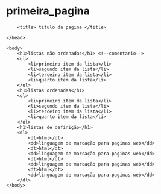 # primeira_pagina
<!doctype html>
<html>
    <head>

        <title> titulo da pagina </title>

    </head>

    <body>
        <h1>listas não ordenadas</h1> <!--comentario-->
        <ul>
            <li>primeiro item da lista</li>
            <li>segundo item da lista</li>
            <li>terceiro item da lista</li>
            <li>quarto item da lista</li>
        </ul>
        <h1>listas ordenadas</h1>
        <ol>
            <li>primeiro item da lista</li>
            <li>segundo item da lista</li>
            <li>terceiro item da lista</li>
            <li>quarto item da lista</li>
        </ol>
        <h1>listas de definição</h1>
        <dl>
            <dt>html</dt>
            <dd>linguagem de marcação para paginas web</dd>
            <dt>html</dt>
            <dd>linguagem de marcação para paginas web</dd>
            <dt>html</dt>
            <dd>linguagem de marcação para paginas web</dd>
            <dt>html</dt>
            <dd>linguagem de marcação para paginas web</dd>
        </dl>
    </body>
</html>
